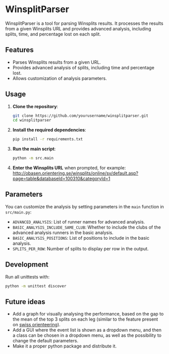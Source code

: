 # WinsplitParser

WinsplitParser is a tool for parsing Winsplits results. It processes the results from a given Winsplits URL and provides advanced analysis, including splits, time, and percentage lost on each split.

## Features

- Parses Winsplits results from a given URL.
- Provides advanced analysis of splits, including time and percentage lost.
- Allows customization of analysis parameters.

## Usage

1. **Clone the repository**:
    ```sh
    git clone https://github.com/yourusername/winsplitparser.git
    cd winsplitparser
    ```

2. **Install the required dependencies**:
    ```sh
    pip install -r requirements.txt
    ```

3. **Run the main script**:
    ```sh
    python -m src.main
    ```

4. **Enter the Winsplits URL** when prompted, for example:
http://obasen.orientering.se/winsplits/online/sv/default.asp?page=table&databaseId=100310&categoryId=1

## Parameters

You can customize the analysis by setting parameters in the `main` function in `src/main.py`:

- `ADVANCED_ANALYSIS`: List of runner names for advanced analysis.
- `BASIC_ANALYSIS_INCLUDE_SAME_CLUB`: Whether to include the clubs of the advanced analysis runners in the basic analysis.
- `BASIC_ANALYSIS_POSITIONS`: List of positions to include in the basic analysis.
- `SPLITS_PER_ROW`: Number of splits to display per row in the output.

## Development

Run all unittests with:
```sh
python -m unittest discover
```

## Future ideas

- Add a graph for visually analysing the performance, based on the gap to the mean of the top 3 splits on each leg (similar to the feature present on [swiss orienteering](https://www.o-l.ch/cgi-bin/results?type=rang&year=2024&rl_id=7592&kat=HAL&zwizt=1&graph=1)).
- Add a GUI where the event list is shown as a dropdown menu, and then a class can be chosen in a dropdown menu, as well as the possibility to change the default parameters.
- Make it a proper python package and distribute it.